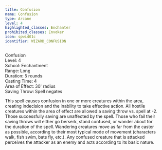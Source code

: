 ```yaml
---
title: Confusion
name: Confusion
type: Arcane
level: 4
highlighted_classes: Enchanter
prohibited_classes: Invoker
icon: spwi401c
identifier: WIZARD_CONFUSION
---
```

Confusion  
Level: 4  
School: Enchantment  
Range: Long  
Duration: 5 rounds  
Casting Time: 4  
Area of Effect: 30' radius  
Saving Throw: Spell negates  
  
This spell causes confusion in one or more creatures within the area, creating indecision and the inability to take effective action. All hostile creatures within the area of effect are allowed a saving throw vs. spell at -2. Those successfully saving are unaffected by the spell. Those who fail their saving throws will either go berserk, stand confused, or wander about for the duration of the spell. Wandering creatures move as far from the caster as possible, according to their most typical mode of movement (characters walk, fish swim, bats fly, etc.). Any confused creature that is attacked perceives the attacker as an enemy and acts according to its basic nature.  
